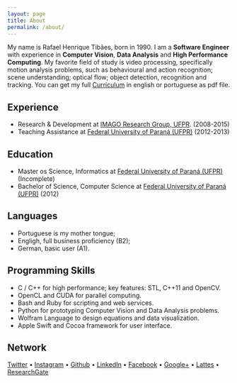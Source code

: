 ```yaml
---
layout: page
title: About
permalink: /about/
---
```


My name is Rafael Henrique Tibães, born in 1990. I am a **Software Engineer** with experience in **Computer Vision**, **Data Analysis** and **High Performance Computing**. My favorite field of study is video processing, specifically motion analysis problems, such as behavioural and action recognition; scene understanding; optical flow; object detection, recognition and tracking. You can get my full [Curriculum](https://www.dropbox.com/sh/j772u5yseoexune/AADreTb10eu7wDGlRyfAjWPva?dl=0) in english or portuguese as pdf file.

## Experience
* Research & Development at [IMAGO Research Group, UFPR](http://www.imago.ufpr.br). (2008-2015)
* Teaching Assistance at [Federal University of Paraná (UFPR)](http://www.ufpr.br) (2012-2013)

## Education
* Master os Science, Informatics at [Federal University of Paraná (UFPR)](http://www.ufpr.br) (Incomplete)
* Bachelor of Science, Computer Science at [Federal University of Paraná (UFPR)](http://www.ufpr.br) (2012)

## Languages
* Portuguese is my mother tongue;
* Engligh, full business proficiency (B2);
* German, basic user (A1).

## Programming Skills
* C / C++ for high performance; key features: STL, C++11 and OpenCV.
* OpenCL and CUDA for parallel computing.
* Bash and Ruby for scripting and web services.
* Python for prototyping Computer Vision and Data Analysis problems.
* Wolfram Language to design equations and data visualization.
* Apple Swift and Cocoa framework for user interface.

## Network
[Twitter](https://twitter.com/rafaeltibaes) •
[Instagram](https://instagram.com/fael.nl/) •
[Github](https://github.com/tibaes) •
[LinkedIn](https://www.linkedin.com/in/rafaeltibaes) •
[Facebook](https://www.facebook.com/rafaeltibaes) •
[Google+](https://plus.google.com/+RafaelTibães/) •
[Lattes](http://lattes.cnpq.br/3368602785323392) •
[ResearchGate](https://www.researchgate.net/profile/Rafael_Tibaes)

